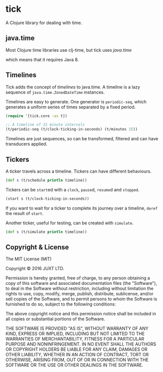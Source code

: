 # tick

A Clojure library for dealing with time.

## java.time

Most Clojure time libraries use clj-time, but tick uses *java.time*

which means that it requires Java 8.

## Timelines

Tick adds the concept of *timelines* to java.time. A timeline is a
lazy sequence of `java.time.ZonedDateTime` instances.

Timelines are easy to generate. One generator is `periodic-seq`, which
generates a uniform series of times separated by a fixed period.

```clojure
(require '[tick.core :as t])

;; A timeline of 15 minute intervals
(t/periodic-seq (t/clock-ticking-in-seconds) (t/minutes 15))
```

Timelines are just sequences, so can be transformed, filtered and can
have transducers applied.

## Tickers

A ticker travels across a timeline. Tickers can have different behaviours.

```clojure
(def s (t/schedule println timeline))
```

Tickers can be `start`ed with a `clock`, `pause`d, `resume`d and `stopped`.

```clojure
(start s (t/clock-ticking-in-seconds))
```

If you want to wait for a ticker to complete its journey over a timeline, `deref` the result of `start`.

Another ticker, useful for testing, can be created with `simulate`.

```clojure
(def s (t/simulate println timeline))
```

## Copyright & License

The MIT License (MIT)

Copyright © 2016 JUXT LTD.

Permission is hereby granted, free of charge, to any person obtaining a copy of this software and associated documentation files (the "Software"), to deal in the Software without restriction, including without limitation the rights to use, copy, modify, merge, publish, distribute, sublicense, and/or sell copies of the Software, and to permit persons to whom the Software is furnished to do so, subject to the following conditions:

The above copyright notice and this permission notice shall be included in all copies or substantial portions of the Software.

THE SOFTWARE IS PROVIDED "AS IS", WITHOUT WARRANTY OF ANY KIND, EXPRESS OR IMPLIED, INCLUDING BUT NOT LIMITED TO THE WARRANTIES OF MERCHANTABILITY, FITNESS FOR A PARTICULAR PURPOSE AND NONINFRINGEMENT. IN NO EVENT SHALL THE AUTHORS OR COPYRIGHT HOLDERS BE LIABLE FOR ANY CLAIM, DAMAGES OR OTHER LIABILITY, WHETHER IN AN ACTION OF CONTRACT, TORT OR OTHERWISE, ARISING FROM, OUT OF OR IN CONNECTION WITH THE SOFTWARE OR THE USE OR OTHER DEALINGS IN THE SOFTWARE.
